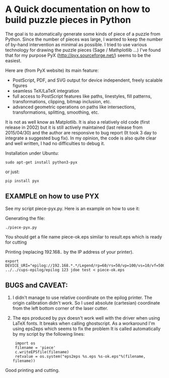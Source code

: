 A Quick documentation on how to build puzzle pieces in Python
=============================================================


The goal is to automatically generate some kinds of piece of a puzzle from
Python. Since the number of pieces was large, I wanted to keep the number of
by-hand intervention as minimal as possible. I tried to use various technology
for drawing the puzzle pieces (Sage / Mathplotlib ...) I've found that for my
purpose PyX (http://pyx.sourceforge.net/) seems to be the easiest.

Here are (from PyX website) its main feature:
  - PostScript, PDF, and SVG output for device independent, freely scalable figures
  - seamless TeX/LaTeX integration
  - full access to PostScript features like paths, linestyles, fill patterns,
    transformations, clipping, bitmap inclusion, etc.
  - advanced geometric operations on paths like intersections,
    transformations, splitting, smoothing, etc.

It is not as well know as Matplotlib. It is also a relatively old code (first
release in 2002) but it is still actively maintained (last release from
2015/04/30) and the author are responsive to bug report (It took 3 day to
integrate a suggested bug fix). In my opinion, the code is also quite clear
and well written, I had no difficulties to debug it.

Installation under Ubuntu:

    sudo apt-get install python3-pyx

or just:

    pip install pyx

## EXAMPLE on how to use PYX


See my script piece-pyx.py. Here is  an example on how to use it:

Generating the file:

    ./piece-pyx.py

You should get a file name piece-ok.eps similar to result.eps which is ready for cutting

Printing (replacing 192.168.*.* by the IP address of your printer).

    export DEVICE_URI="epilog://192.168.*.*/Legend/rp=60/rs=50/vp=100/vs=10/vf=500/rm=grey"
    ../../cups-epilog/epilog 123 jdoe test < piece-ok.eps



## BUGS and CAVEAT:


1. I didn't manage to use relative coordinate on the epilog printer. The origin
calibration didn't work. So I used absolute (cartesian) coordinate from the
left bottom corner of the laser cutter.

2. The eps produced by pyx doesn't work well with the driver when using LaTeX
fonts. It breaks when calling ghostscript. As a workaround I'm using eps2eps
which seems to fix the problem It is called automatically by my script by the
following lines:

        import os
        filename = 'piece'
        c.writeEPSfile(filename)
        retvalue = os.system("eps2eps %s.eps %s-ok.eps"%(filename, filename))

Good printing and cutting.
